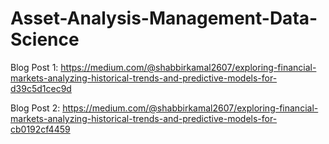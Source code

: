 # Asset-Analysis-Management-Data-Science

Blog Post 1: https://medium.com/@shabbirkamal2607/exploring-financial-markets-analyzing-historical-trends-and-predictive-models-for-d39c5d1cec9d

Blog Post 2: https://medium.com/@shabbirkamal2607/exploring-financial-markets-analyzing-historical-trends-and-predictive-models-for-cb0192cf4459
